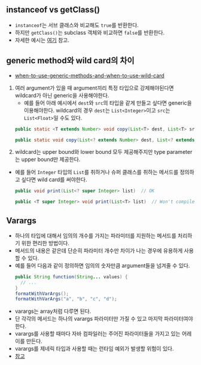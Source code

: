 ## instanceof vs getClass()
- `instanceof`는 서브 클래스와 비교해도 `true`를 반환한다.
- 하지만 `getClass()`는 subclass 객체와 비교하면 `false`를 반환한다.
- 자세한 예시는 [여기](http://burucodegallery.blogspot.com/2013/08/4-3-instance-of-getclass.html) 참고.

## generic method와 wild card의 차이
- [when-to-use-generic-methods-and-when-to-use-wild-card](https://stackoverflow.com/questions/18176594/when-to-use-generic-methods-and-when-to-use-wild-card)
1. 여러 argument가 있을 때 argument끼리 특정 타입으로 강제해야된다면 wildcard가 아닌 generic을 사용해야한다.
    - 예를 들어 아래 예시에서 `dest`와 `src`의 타입을 같게 만들고 싶다면 generic을 이용해야한다. wildcard의 경우 `dest`는 `List<Integer>`이고 `src`는 `List<Float>`일 수도 있다.
    ```java
    public static <T extends Number> void copy(List<T> dest, List<T> src) // ok
    
    public static void copy(List<? extends Number> dest, List<? extends Number> src) // x
    ```
2. wildcard는 upper bound와 lower bound 모두 제공해주지만 type parameter는 upper bound만 제공한다.
  - 예를 들어 `Integer` 타입의 `List`를 취하거나 슈퍼 클래스를 취하는 메서드를 정의하고 싶다면 wild card를 써야한다.
    ```java
    public void print(List<? super Integer> list)  // OK

    public <T super Integer> void print(List<T> list)  // Won't compile
    ```

## Varargs
- 하나의 타입에 대해서 임의의 개수를 가지는 파라미터를 지원하는 메서드를 처리하기 위한 편리한 방법이다.
- 메서드의 내용은 같은데 단순히 파라미터 개수만 차이가 나는 경우에 유용하게 사용할 수 있다.
- 예를 들어 다음과 같이 정의하면 임의의 숫자만큼 argument들을 넘겨줄 수 있다.
  ```java
  public String function(String... values) {
    // ...
  }
  formatWithVarArgs();
  formatWithVarArgs("a", "b", "c", "d");
  ```
- varargs는 array처럼 다루면 된다.
- 단 각각의 메서드는 하나의 varargs 파라미터만 가질 수 있고 마지막 파라미터여야한다.
- varargs를 사용할 때마다 자바 컴파일러는 주어진 파라미터들을 가지고 있는 어레이를 만든다.
- varargs를 제네릭 타입과 사용할 때는 런타임 예외가 발생할 위험이 있다.
- [참고](https://www.baeldung.com/java-varargs)